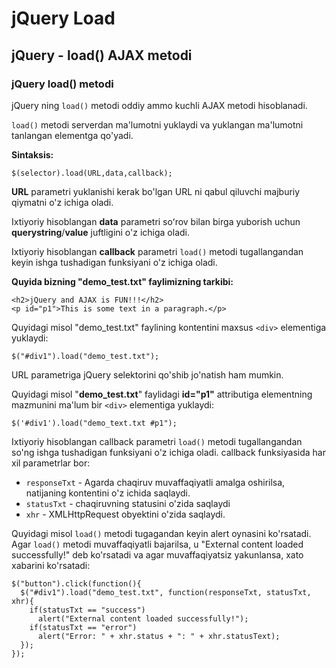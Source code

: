 # jQuery Load

## jQuery - load() AJAX metodi <a href="#jquery-load-ajax-metodi" id="jquery-load-ajax-metodi"></a>

### jQuery load() metodi <a href="#jquery-load-metodi" id="jquery-load-metodi"></a>

jQuery ning `load()` metodi oddiy ammo kuchli AJAX metodi hisoblanadi.

`load()` metodi serverdan ma'lumotni yuklaydi va yuklangan ma'lumotni tanlangan elementga qo'yadi.

**Sintaksis:**

```
$(selector).load(URL,data,callback); 
```

**URL** parametri yuklanishi kerak bo'lgan URL ni qabul qiluvchi majburiy qiymatni o'z ichiga oladi.

Ixtiyoriy hisoblangan **data** parametri soʻrov bilan birga yuborish uchun **querystring**/**value** juftligini o'z ichiga oladi.

Ixtiyoriy hisoblangan **callback** parametri `load()` metodi tugallangandan keyin ishga tushadigan funksiyani o'z ichiga oladi.

**Quyida bizning "demo\_test.txt" faylimizning tarkibi:**

```
<h2>jQuery and AJAX is FUN!!!</h2>
<p id="p1">This is some text in a paragraph.</p>
```

Quyidagi misol "demo\_test.txt" faylining kontentini maxsus `<div>` elementiga yuklaydi:

```
$("#div1").load("demo_test.txt"); 
```

URL parametriga jQuery selektorini qo'shib jo'natish ham mumkin.

Quyidagi misol "**demo\_test.txt**" faylidagi **id="p1"** attributiga elementning mazmunini ma'lum bir `<div>` elementiga yuklaydi:

```
$('#div1').load("demo_text.txt #p1");
```

Ixtiyoriy hisoblangan callback parametri `load()` metodi tugallangandan so'ng ishga tushadigan funksiyani o'z ichiga oladi. callback funksiyasida har xil parametrlar bor:

* `responseTxt` - Agarda chaqiruv muvaffaqiyatli amalga oshirilsa, natijaning kontentini o'z ichida saqlaydi.
* `statusTxt` - chaqiruvning statusini o'zida saqlaydi
* `xhr` - XMLHttpRequest obyektini o'zida saqlaydi.

Quyidagi misol `load()` metodi tugagandan keyin alert oynasini ko'rsatadi. Agar `load()` metodi muvaffaqiyatli bajarilsa, u "External content loaded successfully!" deb ko'rsatadi va agar muvaffaqiyatsiz yakunlansa, xato xabarini ko'rsatadi:

```
$("button").click(function(){
  $("#div1").load("demo_test.txt", function(responseTxt, statusTxt, xhr){
    if(statusTxt == "success")
      alert("External content loaded successfully!");
    if(statusTxt == "error")
      alert("Error: " + xhr.status + ": " + xhr.statusText);
  });
}); 
```
